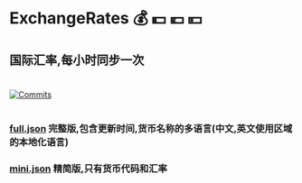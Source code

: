 
[commit-shield]: https://img.shields.io/github/last-commit/m67186636/ExchangeRates?style=flat&logo=github
[commit-url]: https://github.com/m67186636/ExchangeRates/commits/main

# ExchangeRates 💰 💵 💶 💴

## 国际汇率,每小时同步一次
#
[![Commits][commit-shield]][commit-url]
#
### [full.json](https://raw.githubusercontent.com/m67186636/ExchangeRates/main/full.json) 完整版,包含更新时间,货币名称的多语言(中文,英文使用区域的本地化语言)
### [mini.json](https://raw.githubusercontent.com/m67186636/ExchangeRates/main/mini.json) 精简版,只有货币代码和汇率

